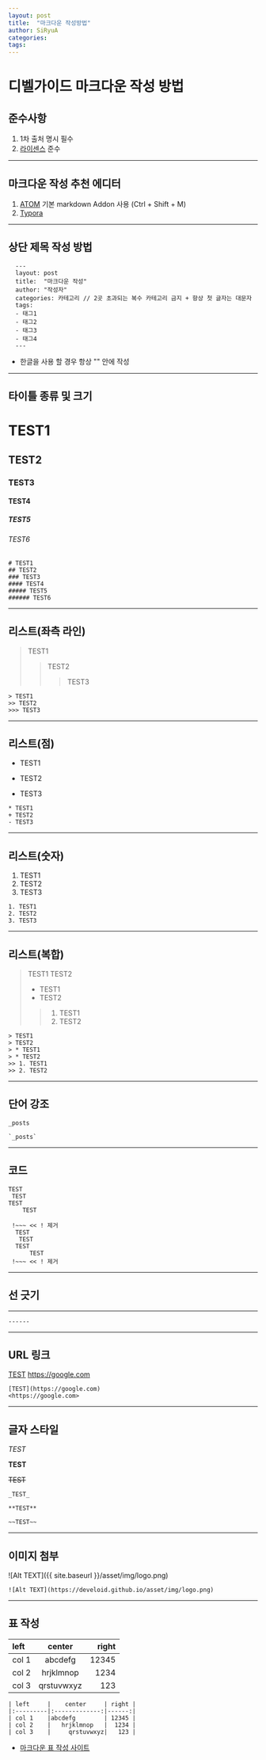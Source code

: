 ```yaml
---
layout: post
title:  "마크다운 작성방법"
author: SiRyuA
categories:
tags:
---
```


<h1 class="ruleTitle">디벨가이드 마크다운 작성 방법</h1>

<h2 class="ruleH2">준수사항</h2>

1. 1차 출처 명시 필수
2. [라이센스](/license.html) 준수

----

<h2 class="ruleH2">마크다운 작성 추천 에디터</h2>

1. [ATOM](https://atom.io/) 기본 markdown Addon 사용 (Ctrl + Shift + M)
2. [Typora](https://typora.io/)

----

<h2 class="ruleH2">상단 제목 작성 방법</h2>

```
  ---
  layout: post
  title:  "마크다운 작성"
  author: "작성자"
  categories: 카테고리 // 2곳 초과되는 복수 카테고리 금지 + 항상 첫 글자는 대문자
  tags:
  - 태그1
  - 태그2
  - 태그3
  - 태그4
  ---
```

* 한글을 사용 할 경우 항상 "" 안에 작성

----

<h2 class="ruleH2">타이틀 종류 및 크기</h2>

# TEST1
## TEST2
### TEST3
#### TEST4
##### TEST5
###### TEST6

```
# TEST1
## TEST2
### TEST3
#### TEST4
##### TEST5
###### TEST6
```

----

<h2 class="ruleH2">리스트(좌측 라인)</h2>

> TEST1
>> TEST2
>>> TEST3

```
> TEST1
>> TEST2
>>> TEST3
```

----

<h2 class="ruleH2">리스트(점)</h2>

* TEST1
+ TEST2
- TEST3

```
* TEST1
+ TEST2
- TEST3
```

----

<h2 class="ruleH2">리스트(숫자)</h2>

1. TEST1
2. TEST2
3. TEST3

```
1. TEST1
2. TEST2
3. TEST3
```

----

<h2 class="ruleH2">리스트(복합)</h2>

> TEST1
> TEST2
> * TEST1
> * TEST2
>> 1. TEST1
>> 2. TEST2

```
> TEST1
> TEST2
> * TEST1
> * TEST2
>> 1. TEST1
>> 2. TEST2
```

----

<h2 class="ruleH2">단어 강조</h2>

`_posts`

```
`_posts`
```

----

<h2 class="ruleH2">코드</h2>

~~~
TEST
 TEST
TEST
    TEST
~~~

~~~
 !~~~ << ! 제거
  TEST
   TEST
  TEST
      TEST
 !~~~ << ! 제거
~~~

----

<h2 class="ruleH2">선 긋기</h2>

------

```
------
```

----

<h2 class="ruleH2">URL 링크</h2>

[TEST](https://google.com)
<https://google.com>

```
[TEST](https://google.com)
<https://google.com>
```

----

<h2 class="ruleH2">글자 스타일</h2>

_TEST_

**TEST**

~~TEST~~

```
_TEST_

**TEST**

~~TEST~~
```

----

<h2 class="ruleH2">이미지 첨부</h2>

![Alt TEXT]({{ site.baseurl }}/asset/img/logo.png)

```
![Alt TEXT](https://develoid.github.io/asset/img/logo.png)
```

----

<h2 class="ruleH2">표 작성</h2>

| left     |    center     | right |
|:---------|:-------------:|------:|
| col 1    |abcdefg        | 12345 |
| col 2    |   hrjklmnop   |  1234 |
| col 3    |     qrstuvwxyz|   123 |

```
| left     |    center     | right |
|:---------|:-------------:|------:|
| col 1    |abcdefg        | 12345 |
| col 2    |   hrjklmnop   |  1234 |
| col 3    |     qrstuvwxyz|   123 |
```

* [마크다운 표 작성 사이트](https://www.tablesgenerator.com/markdown_tables)
